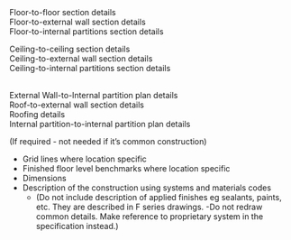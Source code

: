 <span class="transform-to-uppercase">
Floor-to-floor section details<br>
Floor-to-external wall section details<br>
Floor-to-internal partitions section details
</span>

<br>

<span class="transform-to-uppercase">Ceiling-to-ceiling section details<br>
Ceiling-to-external wall section details<br>
Ceiling-to-internal partitions section details</span>

<br>

<span class="transform-to-uppercase">
External Wall-to-Internal partition plan details<br>
Roof-to-external wall section details<br>
Roofing details<br>
Internal partition-to-internal partition plan details
</span>

<br>

(If required - not needed if it’s common construction)

- Grid lines where location specific
- Finished floor level benchmarks where location specific
- Dimensions
- Description of the construction using systems and materials codes
    - (Do not include description of applied finishes eg sealants, paints, etc. They are described in F series drawings.
    -Do not redraw common details. Make reference to proprietary system in the specification instead.)